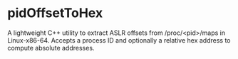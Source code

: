 # pidOffsetToHex
A lightweight C++ utility to extract ASLR offsets from /proc/&lt;pid>/maps in Linux-x86-64. Accepts a process ID and optionally a relative hex address to compute absolute addresses.
